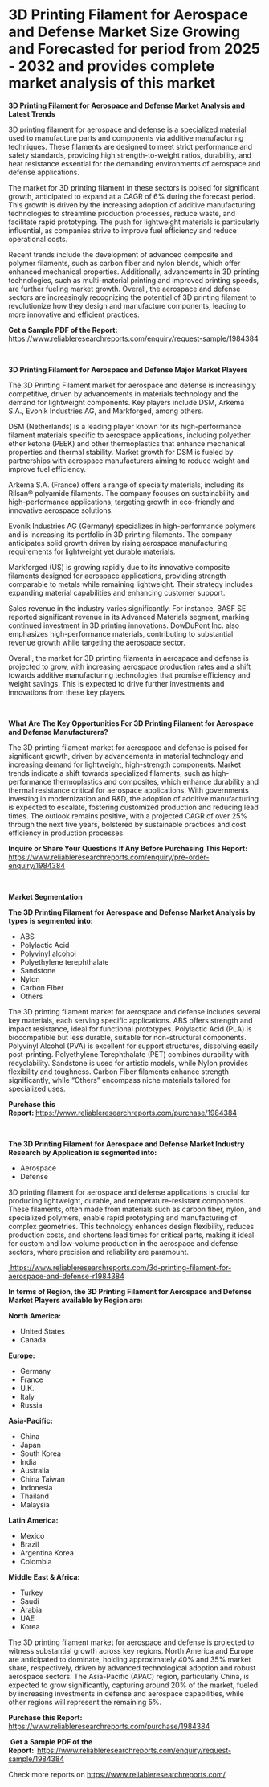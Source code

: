 <p><h1>3D Printing Filament for Aerospace and Defense Market Size Growing and Forecasted for period from 2025 - 2032 and provides complete market analysis of this market</h1></p><p><strong>3D Printing Filament for Aerospace and Defense Market Analysis and Latest Trends</strong></p>
<p><p>3D printing filament for aerospace and defense is a specialized material used to manufacture parts and components via additive manufacturing techniques. These filaments are designed to meet strict performance and safety standards, providing high strength-to-weight ratios, durability, and heat resistance essential for the demanding environments of aerospace and defense applications.</p><p>The market for 3D printing filament in these sectors is poised for significant growth, anticipated to expand at a CAGR of 6% during the forecast period. This growth is driven by the increasing adoption of additive manufacturing technologies to streamline production processes, reduce waste, and facilitate rapid prototyping. The push for lightweight materials is particularly influential, as companies strive to improve fuel efficiency and reduce operational costs.</p><p>Recent trends include the development of advanced composite and polymer filaments, such as carbon fiber and nylon blends, which offer enhanced mechanical properties. Additionally, advancements in 3D printing technologies, such as multi-material printing and improved printing speeds, are further fueling market growth. Overall, the aerospace and defense sectors are increasingly recognizing the potential of 3D printing filament to revolutionize how they design and manufacture components, leading to more innovative and efficient practices.</p></p>
<p><strong>Get a Sample PDF of the Report:&nbsp;</strong> <a href="https://www.reliableresearchreports.com/enquiry/request-sample/1984384?utm_campaign=2139&utm_medium=2&utm_source=Github&utm_content=ia&utm_term=05022025&utm_id=3d-printing-filament-for-aerospace-and-defense">https://www.reliableresearchreports.com/enquiry/request-sample/1984384</a></p>
<p>&nbsp;</p>
<p><strong>3D Printing Filament for Aerospace and Defense Major Market Players</strong></p>
<p><p>The 3D Printing Filament market for aerospace and defense is increasingly competitive, driven by advancements in materials technology and the demand for lightweight components. Key players include DSM, Arkema S.A., Evonik Industries AG, and Markforged, among others.</p><p>DSM (Netherlands) is a leading player known for its high-performance filament materials specific to aerospace applications, including polyether ether ketone (PEEK) and other thermoplastics that enhance mechanical properties and thermal stability. Market growth for DSM is fueled by partnerships with aerospace manufacturers aiming to reduce weight and improve fuel efficiency.</p><p>Arkema S.A. (France) offers a range of specialty materials, including its Rilsan® polyamide filaments. The company focuses on sustainability and high-performance applications, targeting growth in eco-friendly and innovative aerospace solutions. </p><p>Evonik Industries AG (Germany) specializes in high-performance polymers and is increasing its portfolio in 3D printing filaments. The company anticipates solid growth driven by rising aerospace manufacturing requirements for lightweight yet durable materials. </p><p>Markforged (US) is growing rapidly due to its innovative composite filaments designed for aerospace applications, providing strength comparable to metals while remaining lightweight. Their strategy includes expanding material capabilities and enhancing customer support.</p><p>Sales revenue in the industry varies significantly. For instance, BASF SE reported significant revenue in its Advanced Materials segment, marking continued investment in 3D printing innovations. DowDuPont Inc. also emphasizes high-performance materials, contributing to substantial revenue growth while targeting the aerospace sector.</p><p>Overall, the market for 3D printing filaments in aerospace and defense is projected to grow, with increasing aerospace production rates and a shift towards additive manufacturing technologies that promise efficiency and weight savings. This is expected to drive further investments and innovations from these key players.</p></p>
<p>&nbsp;</p>
<p><strong>What Are The Key Opportunities For 3D Printing Filament for Aerospace and Defense Manufacturers?</strong></p>
<p><p>The 3D printing filament market for aerospace and defense is poised for significant growth, driven by advancements in material technology and increasing demand for lightweight, high-strength components. Market trends indicate a shift towards specialized filaments, such as high-performance thermoplastics and composites, which enhance durability and thermal resistance critical for aerospace applications. With governments investing in modernization and R&D, the adoption of additive manufacturing is expected to escalate, fostering customized production and reducing lead times. The outlook remains positive, with a projected CAGR of over 25% through the next five years, bolstered by sustainable practices and cost efficiency in production processes.</p></p>
<p><strong>Inquire or Share Your Questions If Any Before Purchasing This Report:</strong> <a href="https://www.reliableresearchreports.com/enquiry/pre-order-enquiry/1984384?utm_campaign=2139&utm_medium=2&utm_source=Github&utm_content=ia&utm_term=05022025&utm_id=3d-printing-filament-for-aerospace-and-defense">https://www.reliableresearchreports.com/enquiry/pre-order-enquiry/1984384</a></p>
<p>&nbsp;</p>
<p><strong>Market Segmentation</strong></p>
<p><strong>The 3D Printing Filament for Aerospace and Defense Market Analysis by types is segmented into:</strong></p>
<p><ul><li>ABS</li><li>Polylactic Acid</li><li>Polyvinyl alcohol</li><li>Polyethylene terephthalate</li><li>Sandstone</li><li>Nylon</li><li>Carbon Fiber</li><li>Others</li></ul></p>
<p><p>The 3D printing filament market for aerospace and defense includes several key materials, each serving specific applications. ABS offers strength and impact resistance, ideal for functional prototypes. Polylactic Acid (PLA) is biocompatible but less durable, suitable for non-structural components. Polyvinyl Alcohol (PVA) is excellent for support structures, dissolving easily post-printing. Polyethylene Terephthalate (PET) combines durability with recyclability. Sandstone is used for artistic models, while Nylon provides flexibility and toughness. Carbon Fiber filaments enhance strength significantly, while “Others” encompass niche materials tailored for specialized uses.</p></p>
<p><strong>Purchase this Report:&nbsp;</strong><a href="https://www.reliableresearchreports.com/purchase/1984384?utm_campaign=2139&utm_medium=2&utm_source=Github&utm_content=ia&utm_term=05022025&utm_id=3d-printing-filament-for-aerospace-and-defense">https://www.reliableresearchreports.com/purchase/1984384</a></p>
<p>&nbsp;</p>
<p><strong>The 3D Printing Filament for Aerospace and Defense Market Industry Research by Application is segmented into:</strong></p>
<p><ul><li>Aerospace</li><li>Defense</li></ul></p>
<p><p>3D printing filament for aerospace and defense applications is crucial for producing lightweight, durable, and temperature-resistant components. These filaments, often made from materials such as carbon fiber, nylon, and specialized polymers, enable rapid prototyping and manufacturing of complex geometries. This technology enhances design flexibility, reduces production costs, and shortens lead times for critical parts, making it ideal for custom and low-volume production in the aerospace and defense sectors, where precision and reliability are paramount.</p></p>
<p><a href="https://www.reliableresearchreports.com/3d-printing-filament-for-aerospace-and-defense-r1984384?utm_campaign=2139&utm_medium=2&utm_source=Github&utm_content=ia&utm_term=05022025&utm_id=3d-printing-filament-for-aerospace-and-defense">&nbsp;https://www.reliableresearchreports.com/3d-printing-filament-for-aerospace-and-defense-r1984384</a></p>
<p><strong>In terms of Region, the 3D Printing Filament for Aerospace and Defense Market Players available by Region are:</strong></p>
<p>
    <p> <strong> North America: </strong>
        <ul>
            <li>United States</li>
            <li>Canada</li>
        </ul>
        </p> 
    <p> <strong> Europe: </strong>
        <ul>
            <li>Germany</li>
            <li>France</li>
            <li>U.K.</li>
            <li>Italy</li>
            <li>Russia</li>
        </ul>
        </p> 
    <p> <strong> Asia-Pacific: </strong>
        <ul>
            <li>China</li>
            <li>Japan</li>
            <li>South Korea</li>
            <li>India</li>
            <li>Australia</li>
            <li>China Taiwan</li>
            <li>Indonesia</li>
            <li>Thailand</li>
            <li>Malaysia</li>
        </ul>
        </p> 
    <p> <strong> Latin America: </strong>
        <ul>
            <li>Mexico</li>
            <li>Brazil</li>
            <li>Argentina Korea</li>
            <li>Colombia</li>
        </ul>
        </p> 
    <p> <strong> Middle East & Africa: </strong>
        <ul>
            <li>Turkey</li>
            <li>Saudi</li>
            <li>Arabia</li>
            <li>UAE</li>
            <li>Korea</li>
        </ul>
    </p>
    </p>
<p><p>The 3D printing filament market for aerospace and defense is projected to witness substantial growth across key regions. North America and Europe are anticipated to dominate, holding approximately 40% and 35% market share, respectively, driven by advanced technological adoption and robust aerospace sectors. The Asia-Pacific (APAC) region, particularly China, is expected to grow significantly, capturing around 20% of the market, fueled by increasing investments in defense and aerospace capabilities, while other regions will represent the remaining 5%.</p></p>
<p><strong>Purchase this Report: </strong><a href="https://www.reliableresearchreports.com/purchase/1984384?utm_campaign=2139&utm_medium=2&utm_source=Github&utm_content=ia&utm_term=05022025&utm_id=3d-printing-filament-for-aerospace-and-defense">https://www.reliableresearchreports.com/purchase/1984384</a></p>
<p>&nbsp;<strong>Get a Sample PDF of the Report:&nbsp;&nbsp;</strong><a href="https://www.reliableresearchreports.com/enquiry/request-sample/1984384?utm_campaign=2139&utm_medium=2&utm_source=Github&utm_content=ia&utm_term=05022025&utm_id=3d-printing-filament-for-aerospace-and-defense">https://www.reliableresearchreports.com/enquiry/request-sample/1984384</a></p>
<p><strong></strong></p>
<p>Check more reports on <a href="https://www.reliableresearchreports.com/?utm_campaign=2139&utm_medium=2&utm_source=Github&utm_content=ia&utm_term=05022025&utm_id=3d-printing-filament-for-aerospace-and-defense">https://www.reliableresearchreports.com/</a></p>